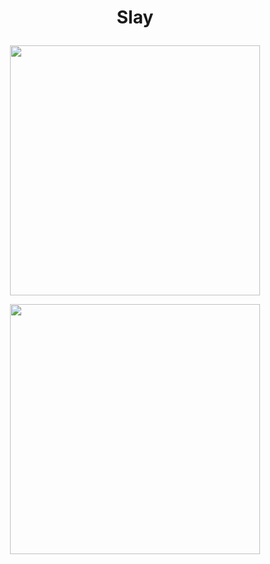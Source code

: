  
# <p align="center">  Slay
 
<p align="center"> <img src="https://64.media.tumblr.com/3e7362bb23838c753a2e0e9a9f8ed602/tumblr_pdampc3kRG1veo71uo3_1280.png" 
     width="400" 
     height="400" />
 
<p align="center"> <img src="https://i.pinimg.com/564x/98/b7/83/98b78352aa9a560064aeff7724ade4dc.jpg" 
     width="400" 
     height="400" />
 </p>

